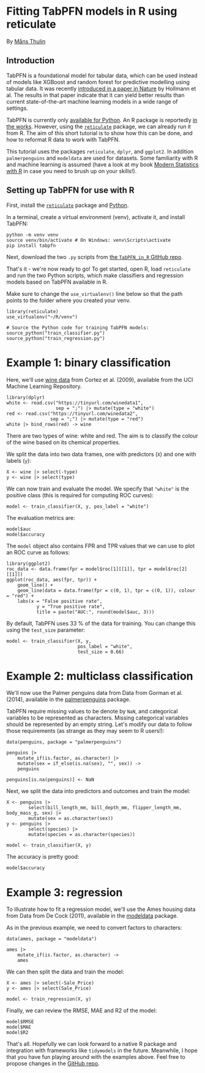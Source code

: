 # Fitting TabPFN models in R using reticulate
By [Måns Thulin](https://www.mansthulin.se)

## Introduction
TabPFN is a foundational model for tabular data, which can be used instead of models like XGBoost and random forest for predictive modelling using tabular data. It was recently [introduced in a paper in Nature](https://www.nature.com/articles/s41586-024-08328-6) by Hollmann et al. The results in that paper indicate that it can yield better results than current state-of-the-art machine learning models in a wide range of settings.

TabPFN is currently only [available for Python](https://github.com/PriorLabs/tabpfn). An R package is reportedly [in the works](https://priorlabs.ai/docs/). However, using the [`reticulate`](https://rstudio.github.io/reticulate/) package, we can already run it from R. The aim of this short tutorial is to show how this can be done, and how to reformat R data to work with TabPFN.

This tutorial uses the packages `reticulate`, `dplyr`, and `ggplot2`. In addition `palmerpenguins` and `modeldata` are used for datasets. Some familiarity with R and machine learning is assumed (have a look at my book [Modern Statistics with R](https://www.modernstatisticswithr.com/) in case you need to brush up on your skills!).

## Setting up TabPFN for use with R
First, install the [`reticulate`](https://rstudio.github.io/reticulate/) package and [Python](https://www.python.org/).

In a terminal, create a virtual environment (venv), activate it, and install TabPFN:

```{bash}
python -m venv venv
source venv/bin/activate # On Windows: venv\Scripts\activate
pip install tabpfn
```

Next, download the two `.py` scripts from [the `TabPFN_in_R` GitHub repo](https://github.com/mthulin/TabPFN_in_R).

That's it - we're now ready to go! To get started, open R, load `reticulate` and run the two Python scripts, which make classifiers and regression models based on TabPFN available in R.

Make sure to change the `use_virtualenv()` line below so that the path points to the folder where you created your venv.

```{r}
library(reticulate)
use_virtualenv("~/R/venv")

# Source the Python code for training TabPFN models:
source_python("train_classifier.py")
source_python("train_regression.py")
```


# Example 1: binary classification
Here, we'll use [wine data](http://archive.ics.uci.edu/ml/datasets/Wine+Quality) from Cortez et al. (2009), available from the UCI Machine Learning Repository.

```{r}
library(dplyr)
white <- read.csv("https://tinyurl.com/winedata1",
                  sep = ";") |> mutate(type = "white")
red <- read.csv("https://tinyurl.com/winedata2",
                sep = ";") |> mutate(type = "red")
white |> bind_rows(red) -> wine
```

There are two types of wine: white and red. The aim is to classify the colour of the wine based on its chemical properties.

We split the data into two data frames, one with predictors (`X`) and one with labels (`y`):

```{r}
X <- wine |> select(-type)
y <- wine |> select(type)
```

We can now train and evaluate the model. We specify that `"white"` is the positive class (this is required for computing ROC curves):

```{r}
model <- train_classifier(X, y, pos_label = "white")
```

The evaluation metrics are:
```{r}
model$auc
model$accuracy
```

The `model` object also contains FPR and TPR values that we can use to plot an ROC curve as follows:

```{r}
library(ggplot2)
roc_data <- data.frame(fpr = model$roc[1][[1]], tpr = model$roc[2][[1]])
ggplot(roc_data, aes(fpr, tpr)) +
    geom_line() +
    geom_line(data = data.frame(fpr = c(0, 1), tpr = c(0, 1)), colour = "red") +
    labs(x = "False positive rate",
           y = "True positive rate",
           title = paste("AUC:", round(model$auc, 3)))
```


By default, TabPFN uses 33 % of the data for training. You can change this using the `test_size` parameter:

```{r}
model <- train_classifier(X, y,
                          pos_label = "white",
                          test_size = 0.66)
```

# Example 2: multiclass classification
We'll now use the Palmer penguins data from Data from Gorman et al. (2014), available in the [palmerpenguins](https://cran.r-project.org/web/packages/palmerpenguins/) package.

TabPFN require missing values to be denote by `NaN`, and categorical variables to be represented as characters. Missing categorical variables should be represented by an empty string. Let's modify our data to follow those requirements (as strange as they may seem to R users!):

```{r}
data(penguins, package = "palmerpenguins")

penguins |> 
    mutate_if(is.factor, as.character) |> 
    mutate(sex = if_else(is.na(sex), "", sex)) ->
    penguins

penguins[is.na(penguins)] <- NaN
```

Next, we split the data into predictors and outcomes and train the model:

```{r}
X <- penguins |>
        select(bill_length_mm, bill_depth_mm, flipper_length_mm, body_mass_g, sex) |> 
        mutate(sex = as.character(sex))
y <- penguins |>
        select(species) |>
        mutate(species = as.character(species))

model <- train_classifier(X, y)
```

The accuracy is pretty good:
```{r}
model$accuracy
```


# Example 3: regression
To illustrate how to fit a regression model, we'll use the Ames housing data from Data from De Cock (2011), available in the [modeldata](https://cran.r-project.org/web/packages/modeldata/index.html) package.

As in the previous example, we need to convert factors to characters:

```{r}
data(ames, package = "modeldata")

ames |> 
    mutate_if(is.factor, as.character) ->
    ames
```

We can then split the data and train the model:

```{r}
X <- ames |> select(-Sale_Price)
y <- ames |> select(Sale_Price)

model <- train_regression(X, y)
```

Finally, we can review the RMSE, MAE and R2 of the model:

```{r}
model$RMSE
model$MAE
model$R2
```

That's all. Hopefully we can look forward to a native R package and integration with frameworks like `tidymodels` in the future. Meanwhile, I hope that you have fun playing around with the examples above. Feel free to propose changes in the [GitHub repo](https://github.com/mthulin/TabPFN_in_R).
